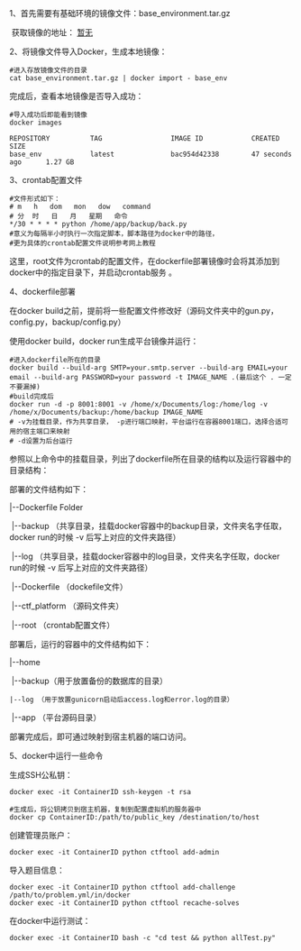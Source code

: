 1、首先需要有基础环境的镜像文件：base_environment.tar.gz

​	获取镜像的地址： [暂无]()

2、将镜像文件导入Docker，生成本地镜像：

```shell
#进入存放镜像文件的目录
cat base_environment.tar.gz | docker import - base_env
```

完成后，查看本地镜像是否导入成功：

```shell
#导入成功后即能看到镜像
docker images

REPOSITORY          TAG                 IMAGE ID            CREATED             SIZE
base_env            latest              bac954d42338        47 seconds ago      1.27 GB
```

3、crontab配置文件

```shell
#文件形式如下：
# m   h   dom   mon   dow   command
# 分  时   日   月   星期   命令
*/30 * * * * python /home/app/backup/back.py
#意义为每隔半小时执行一次指定脚本，脚本路径为docker中的路径，
#更为具体的crontab配置文件说明参考网上教程
```

这里，root文件为crontab的配置文件，在dockerfile部署镜像时会将其添加到docker中的指定目录下，并启动crontab服务 。

4、dockerfile部署

在docker build之前，提前将一些配置文件修改好（源码文件夹中的gun.py，config.py，backup/config.py）

使用docker build，docker run生成平台镜像并运行：

```shell
#进入dockerfile所在的目录
docker build --build-arg SMTP=your.smtp.server --build-arg EMAIL=your email --build-arg PASSWORD=your password -t IMAGE_NAME .(最后这个 . 一定不要漏掉)
#build完成后
docker run -d -p 8001:8001 -v /home/x/Documents/log:/home/log -v /home/x/Documents/backup:/home/backup IMAGE_NAME
# -v为挂载目录，作为共享目录， -p进行端口映射，平台运行在容器8001端口，选择合适可用的宿主端口来映射
# -d设置为后台运行
```

参照以上命令中的挂载目录，列出了dockerfile所在目录的结构以及运行容器中的目录结构：

部署的文件结构如下：

|--Dockerfile Folder

​	|--backup （共享目录，挂载docker容器中的backup目录，文件夹名字任取，docker run的时候 -v 后写上对应的文件夹路径）

​	|--log （共享目录，挂载docker容器中的log目录，文件夹名字任取，docker run的时候 -v 后写上对应的文件夹路径）

​	|--Dockerfile （dockefile文件）

​	|--ctf_platform （源码文件夹）

​	|--root （crontab配置文件）

部署后，运行的容器中的文件结构如下：

|--home

​	|--backup（用于放置备份的数据库的目录）

 	|--log （用于放置gunicorn启动后access.log和error.log的目录）

​	|--app （平台源码目录）





部署完成后，即可通过映射到宿主机器的端口访问。



5、docker中运行一些命令

生成SSH公私钥：

```
docker exec -it ContainerID ssh-keygen -t rsa

#生成后，将公钥拷贝到宿主机器，复制到配置虚拟机的服务器中
docker cp ContainerID:/path/to/public_key /destination/to/host
```

创建管理员账户：

```
docker exec -it ContainerID python ctftool add-admin
```

导入题目信息：

```
docker exec -it ContainerID python ctftool add-challenge /path/to/problem.yml/in/docker
docker exec -it ContainerID python ctftool recache-solves
```

在docker中运行测试：

```
docker exec -it ContainerID bash -c "cd test && python allTest.py"
```



